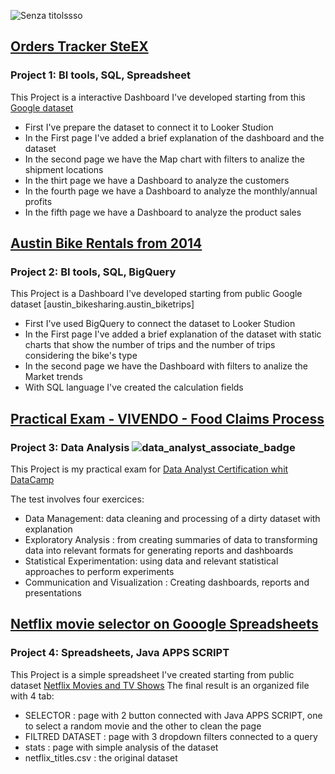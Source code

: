 
![Senza titolssso](https://github.com/StefanoBattaglia1993/Stefano.s_Portfolio/assets/154975180/840fe614-5e74-4c74-aac4-af16836e5561)

## [Orders Tracker SteEX](https://lookerstudio.google.com/reporting/26ca43ad-44b3-47c9-ae43-c49518a045ce/page/2dIoD)
### Project 1: BI tools, SQL, Spreadsheet

This Project is a interactive Dashboard I've developed starting from this [Google dataset](https://docs.google.com/spreadsheets/d/1wY2KNjLcdWgVEyuKP1FAyIips-Ahfptg2NzHtJF9RSU/edit#gid=422745916)

* First I've prepare the dataset to connect it to Looker Studion
* In the First page I've added a brief explanation of the dashboard and the dataset
* In the second page we have the Map chart with filters to analize the shipment locations
* In the thirt page we have a Dashboard to analyze the customers
* In the fourth page we have a Dashboard to analyze the monthly/annual profits
* In the fifth page we have a Dashboard to analyze the product sales

## [Austin Bike Rentals from 2014](https://lookerstudio.google.com/reporting/27d28d6a-0f3b-4024-9c12-7736f158c28e/page/g6clD)
### Project 2: BI tools, SQL, BigQuery

This Project is a Dashboard I've developed starting from public Google dataset [austin_bikesharing.austin_biketrips]
* First I've used BigQuery to connect the dataset to Looker Studion
* In the First page I've added a brief explanation of the dataset with static charts that show the number of trips and the number of trips considering the bike's type 
* In the second page we have the Dashboard with filters to analize the Market trends
* With SQL language I've created the calculation fields


## [Practical Exam - VIVENDO - Food Claims Process](https://app.datacamp.com/workspace/w/008320c9-17b6-447e-9e50-9063468f27b6/edit)
### Project 3: Data Analysis  ![data_analyst_associate_badge](https://github.com/StefanoBattaglia1993/Stefano-s-Portfolio/assets/154975180/77dea6aa-287a-4550-945f-2f83c0eb93e6)

This Project is my practical exam for [Data Analyst Certification whit DataCamp](https://www.datacamp.com/certificate/DAA0012506343271#)

The test involves four exercices:
* Data Management: data cleaning and processing of a dirty dataset with explanation
* Exploratory Analysis :  from creating summaries of data to transforming data into relevant formats for generating reports and dashboards
* Statistical Experimentation: using data and relevant statistical approaches to perform experiments
* Communication and Visualization : Creating dashboards, reports and presentations


## [Netflix movie selector on Gooogle Spreadsheets](https://docs.google.com/spreadsheets/d/1bh14ZlDO7N9Ilnb3h-bfHI9-JtoOqlaZF9FuSMrtVPY/edit?usp=sharing )
### Project 4: Spreadsheets, Java APPS SCRIPT

This Project is a simple spreadsheet I've created starting from public dataset [Netflix Movies and TV Shows](https://www.kaggle.com/datasets/shivamb/netflix-shows?resource=download)
The final result is an organized file with 4 tab:
* SELECTOR  :  page with 2 button connected with Java APPS SCRIPT, one to select a random movie and the other to clean the page
* FILTRED DATASET  :  page with 3 dropdown filters connected to a query
* stats  :  page with simple analysis of the dataset
* netflix_titles.csv  :  the original dataset
